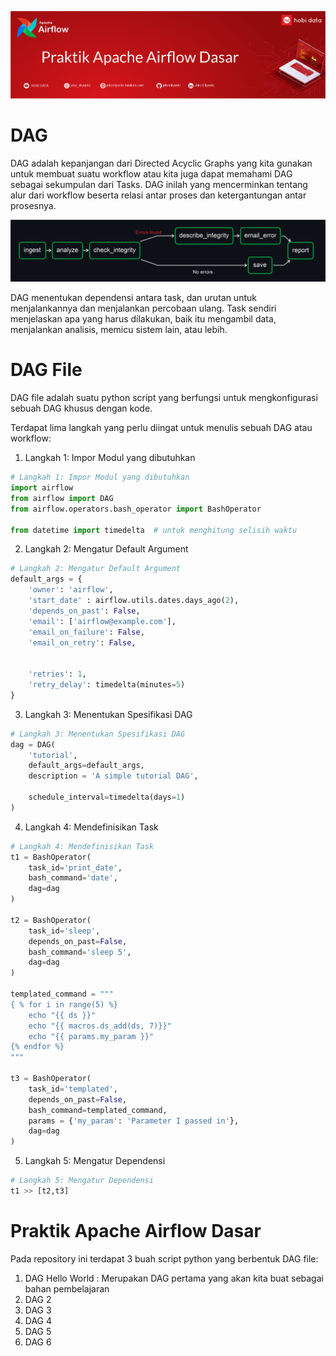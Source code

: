 ![](https://github.com/jokoeliyanto/apache-airflow/blob/main/image/header%20modul2.png)

# DAG
DAG adalah kepanjangan dari Directed Acyclic Graphs yang kita gunakan untuk membuat suatu workflow atau kita juga dapat memahami DAG sebagai sekumpulan dari Tasks. DAG inilah yang mencerminkan tentang alur dari workflow beserta relasi antar proses dan ketergantungan antar prosesnya.

!["Contoh DAG"](https://github.com/jokoeliyanto/apache-airflow/blob/main/image/DAG%20Example2.png)

DAG menentukan dependensi antara task, dan urutan untuk menjalankannya dan menjalankan percobaan ulang. Task sendiri menjelaskan apa yang harus dilakukan, baik itu mengambil data, menjalankan analisis, memicu sistem lain, atau lebih.

# DAG File

DAG file adalah suatu python script yang berfungsi untuk mengkonfigurasi sebuah DAG khusus dengan kode.

Terdapat lima langkah yang perlu diingat untuk menulis sebuah DAG atau workflow:

1. Langkah 1: Impor Modul yang dibutuhkan
```python
# Langkah 1: Impor Modul yang dibutuhkan
import airflow
from airflow import DAG
from airflow.operators.bash_operator import BashOperator

from datetime import timedelta  # untuk menghitung selisih waktu
```

2. Langkah 2: Mengatur Default Argument
```python
# Langkah 2: Mengatur Default Argument
default_args = {
    'owner': 'airflow',
    'start_date' : airflow.utils.dates.days_ago(2),
    'depends_on_past': False,
    'email': ['airflow@example.com'],
    'email_on_failure': False,
    'email_on_retry': False,


    'retries': 1,
    'retry_delay': timedelta(minutes=5)
}
```

3. Langkah 3: Menentukan Spesifikasi DAG
```python
# Langkah 3: Menentukan Spesifikasi DAG
dag = DAG(
    'tutorial',
    default_args=default_args,
    description = 'A simple tutorial DAG',

    schedule_interval=timedelta(days=1)
)
```

4. Langkah 4: Mendefinisikan Task

```python
# Langkah 4: Mendefinisikan Task
t1 = BashOperator(
    task_id='print_date',
    bash_command='date',
    dag=dag
)

t2 = BashOperator(
    task_id='sleep',
    depends_on_past=False,
    bash_command='sleep 5',
    dag=dag
)

templated_command = """
{ % for i in range(5) %}
    echo "{{ ds }}"
    echo "{{ macros.ds_add(ds, 7)}}"
    echo "{{ params.my_param }}"
{% endfor %}
"""

t3 = BashOperator(
    task_id='templated',
    depends_on_past=False,
    bash_command=templated_command,
    params = {'my_param': 'Parameter I passed in'},
    dag=dag
)
```

5. Langkah 5: Mengatur Dependensi

```python
# Langkah 5: Mengatur Dependensi
t1 >> [t2,t3]
```

# Praktik Apache Airflow Dasar

Pada repository ini terdapat 3 buah script python yang berbentuk DAG file:
1. DAG Hello World : Merupakan DAG pertama yang akan kita buat sebagai bahan pembelajaran
2. DAG 2
3. DAG 3
4. DAG 4
5. DAG 5
6. DAG 6




